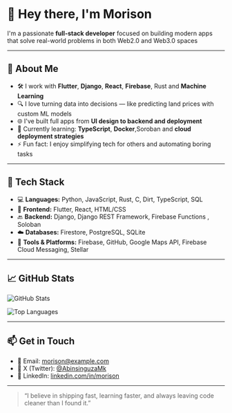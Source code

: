 # 👋 Hey there, I'm Morison

I'm a passionate **full-stack developer** focused on building modern apps that solve real-world problems in both Web2.0 and Web3.0 spaces

---

## 🚀 About Me

- 🛠️ I work with **Flutter**, **Django**, **React**, **Firebase**, Rust and **Machine Learning**
- 🔍 I love turning data into decisions — like predicting land prices with custom ML models
- 🌐 I've built full apps from **UI design to backend and deployment**
- 🌱 Currently learning: **TypeScript**, **Docker**,Soroban  and **cloud deployment strategies**
- ⚡ Fun fact: I enjoy simplifying tech for others and automating boring tasks

---

## 🧰 Tech Stack

- 💻 **Languages:** Python, JavaScript, Rust, C, Dirt, TypeScript, SQL  
- 🧱 **Frontend:** Flutter, React, HTML/CSS  
- 🔙 **Backend:** Django, Django REST Framework, Firebase Functions , Soloban 
- ☁️ **Databases:** Firestore, PostgreSQL, SQLite  
- 🔧 **Tools & Platforms:** Firebase, GitHub, Google Maps API, Firebase Cloud Messaging, Stellar  

---

## 📈 GitHub Stats

![GitHub Stats](https://github-readme-stats.vercel.app/api?username=MORISON-K&show_icons=true&theme=default)

![Top Languages](https://github-readme-stats.vercel.app/api/top-langs/?username=MORISON-K&langs_count=10&layout=compact)


---

## 📫 Get in Touch

- 📧 Email: morison@example.com  
- 🔗 X (Twitter): [@AbinsinguzaMk](https://x.com/AbinsinguzaMk)  
- 🔗 LinkedIn: [linkedin.com/in/morison](https://linkedin.com/in/morison)

---

> “I believe in shipping fast, learning faster, and always leaving code cleaner than I found it.”
